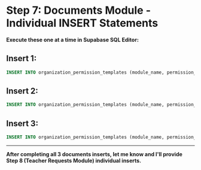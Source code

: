 # Step 7: Documents Module - Individual INSERT Statements

**Execute these one at a time in Supabase SQL Editor:**

## Insert 1:
```sql
INSERT INTO organization_permission_templates (module_name, permission_key, permission_name, permission_description, default_min_role) VALUES ('documents', 'can_view_documents', 'View Documents', 'Access and download organization documents', 'volunteer');
```

## Insert 2:
```sql
INSERT INTO organization_permission_templates (module_name, permission_key, permission_name, permission_description, default_min_role) VALUES ('documents', 'can_upload_documents', 'Upload Documents', 'Upload new documents to the organization', 'committee_lead');
```

## Insert 3:
```sql
INSERT INTO organization_permission_templates (module_name, permission_key, permission_name, permission_description, default_min_role) VALUES ('documents', 'can_delete_documents', 'Delete Documents', 'Remove documents from the organization', 'board_member');
```

---

**After completing all 3 documents inserts, let me know and I'll provide Step 8 (Teacher Requests Module) individual inserts.**
